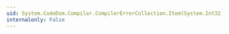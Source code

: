 ```yaml
---
uid: System.CodeDom.Compiler.CompilerErrorCollection.Item(System.Int32)
internalonly: False
---
```

